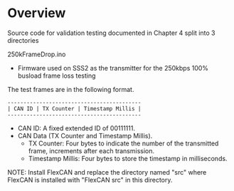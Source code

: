 # Overview

Source code for validation testing documented in Chapter 4 split into 3 directories

250kFrameDrop.ino

- Firmware used on SSS2 as the transmitter for the 250kbps 100% busload frame loss testing

The test frames are in the following format.

    ------------------------------------------
    | CAN ID | TX Counter | Timestamp Millis |
    ------------------------------------------

* CAN ID: A fixed extended ID of 00111111.
* CAN Data (TX Counter and Timestamp Millis).
	- TX Counter: Four bytes to indicate the number of the transmitted frame, increments after each transmission.
	- Timestamp Millis: Four bytes to store the timestamp in milliseconds.


NOTE: Install FlexCAN and replace the directory named "src" where FlexCAN is installed with "FlexCAN src" in this directory.